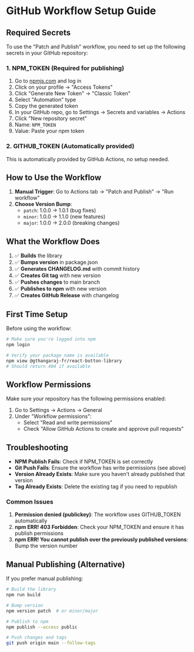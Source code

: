# GitHub Workflow Setup Guide

## Required Secrets

To use the "Patch and Publish" workflow, you need to set up the following secrets in your GitHub repository:

### 1. NPM_TOKEN (Required for publishing)

1. Go to [npmjs.com](https://www.npmjs.com) and log in
2. Click on your profile → "Access Tokens"
3. Click "Generate New Token" → "Classic Token"
4. Select "Automation" type
5. Copy the generated token
6. In your GitHub repo, go to Settings → Secrets and variables → Actions
7. Click "New repository secret"
8. Name: `NPM_TOKEN`
9. Value: Paste your npm token

### 2. GITHUB_TOKEN (Automatically provided)

This is automatically provided by GitHub Actions, no setup needed.

## How to Use the Workflow

1. **Manual Trigger**: Go to Actions tab → "Patch and Publish" → "Run workflow"
2. **Choose Version Bump**:
   - `patch`: 1.0.0 → 1.0.1 (bug fixes)
   - `minor`: 1.0.0 → 1.1.0 (new features)
   - `major`: 1.0.0 → 2.0.0 (breaking changes)

## What the Workflow Does

1. ✅ **Builds** the library
2. ✅ **Bumps version** in package.json
3. ✅ **Generates CHANGELOG.md** with commit history
4. ✅ **Creates Git tag** with new version
5. ✅ **Pushes changes** to main branch
6. ✅ **Publishes to npm** with new version
7. ✅ **Creates GitHub Release** with changelog

## First Time Setup

Before using the workflow:

```bash
# Make sure you're logged into npm
npm login

# Verify your package name is available
npm view @gthangaraj-fr/react-button-library
# Should return 404 if available
```

## Workflow Permissions

Make sure your repository has the following permissions enabled:

1. Go to Settings → Actions → General
2. Under "Workflow permissions":
   - Select "Read and write permissions"
   - Check "Allow GitHub Actions to create and approve pull requests"

## Troubleshooting

- **NPM Publish Fails**: Check if NPM_TOKEN is set correctly
- **Git Push Fails**: Ensure the workflow has write permissions (see above)
- **Version Already Exists**: Make sure you haven't already published that version
- **Tag Already Exists**: Delete the existing tag if you need to republish

### Common Issues

1. **Permission denied (publickey)**: The workflow uses GITHUB_TOKEN automatically
2. **npm ERR! 403 Forbidden**: Check your NPM_TOKEN and ensure it has publish permissions
3. **npm ERR! You cannot publish over the previously published versions**: Bump the version number

## Manual Publishing (Alternative)

If you prefer manual publishing:

```bash
# Build the library
npm run build

# Bump version
npm version patch  # or minor/major

# Publish to npm
npm publish --access public

# Push changes and tags
git push origin main --follow-tags
```
